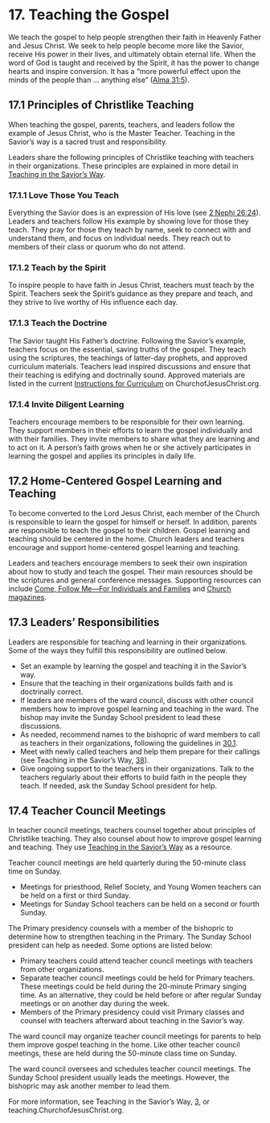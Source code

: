 # 17. Teaching the Gospel

We teach the gospel to help people strengthen their faith in Heavenly Father and Jesus Christ. We seek to help people become more like the Savior, receive His power in their lives, and ultimately obtain eternal life. When the word of God is taught and received by the Spirit, it has the power to change hearts and inspire conversion. It has a “more powerful effect upon the minds of the people than … anything else” ([Alma 31:5](/study/scriptures/bofm/alma/31.5?lang=eng#p5)).

## 17.1 Principles of Christlike Teaching

When teaching the gospel, parents, teachers, and leaders follow the example of Jesus Christ, who is the Master Teacher. Teaching in the Savior’s way is a sacred trust and responsibility.

Leaders share the following principles of Christlike teaching with teachers in their organizations. These principles are explained in more detail in [Teaching in the Savior’s Way](/study/manual/teaching-in-the-saviors-way/contents?lang=eng).

### 17.1.1 Love Those You Teach

Everything the Savior does is an expression of His love (see [2 Nephi 26:24](/study/scriptures/bofm/2-ne/26.24?lang=eng#p24)). Leaders and teachers follow His example by showing love for those they teach. They pray for those they teach by name, seek to connect with and understand them, and focus on individual needs. They reach out to members of their class or quorum who do not attend.

### 17.1.2 Teach by the Spirit

To inspire people to have faith in Jesus Christ, teachers must teach by the Spirit. Teachers seek the Spirit’s guidance as they prepare and teach, and they strive to live worthy of His influence each day.

### 17.1.3 Teach the Doctrine

The Savior taught His Father’s doctrine. Following the Savior’s example, teachers focus on the essential, saving truths of the gospel. They teach using the scriptures, the teachings of latter-day prophets, and approved curriculum materials. Teachers lead inspired discussions and ensure that their teaching is edifying and doctrinally sound. Approved materials are listed in the current [Instructions for Curriculum](/study/come-follow-me?lang=eng) on ChurchofJesusChrist.org.

### 17.1.4 Invite Diligent Learning

Teachers encourage members to be responsible for their own learning. They support members in their efforts to learn the gospel individually and with their families. They invite members to share what they are learning and to act on it. A person’s faith grows when he or she actively participates in learning the gospel and applies its principles in daily life.

## 17.2 Home-Centered Gospel Learning and Teaching

To become converted to the Lord Jesus Christ, each member of the Church is responsible to learn the gospel for himself or herself. In addition, parents are responsible to teach the gospel to their children. Gospel learning and teaching should be centered in the home. Church leaders and teachers encourage and support home-centered gospel learning and teaching.

Leaders and teachers encourage members to seek their own inspiration about how to study and teach the gospel. Their main resources should be the scriptures and general conference messages. Supporting resources can include [Come, Follow Me—For Individuals and Families](/study/come-follow-me/individuals-and-families?lang=eng) and [Church magazines](/study/magazines?lang=eng).

## 17.3 Leaders’ Responsibilities

Leaders are responsible for teaching and learning in their organizations. Some of the ways they fulfill this responsibility are outlined below.

* Set an example by learning the gospel and teaching it in the Savior’s way.
* Ensure that the teaching in their organizations builds faith and is doctrinally correct.
* If leaders are members of the ward council, discuss with other council members how to improve gospel learning and teaching in the ward. The bishop may invite the Sunday School president to lead these discussions.
* As needed, recommend names to the bishopric of ward members to call as teachers in their organizations, following the guidelines in [30.1](/study/manual/general-handbook/30-callings-in-the-church?lang=eng¶=title_number2-p16#title_number2).
* Meet with newly called teachers and help them prepare for their callings (see Teaching in the Savior’s Way, [38](/study/manual/teaching-in-the-saviors-way/appendix/orienting-new-teachers-a-responsibility-of-priesthood-and-auxiliary-leaders?lang=eng)).
* Give ongoing support to the teachers in their organizations. Talk to the teachers regularly about their efforts to build faith in the people they teach. If needed, ask the Sunday School president for help.

## 17.4 Teacher Council Meetings

In teacher council meetings, teachers counsel together about principles of Christlike teaching. They also counsel about how to improve gospel learning and teaching. They use [Teaching in the Savior’s Way](/study/manual/teaching-in-the-saviors-way/contents?lang=eng) as a resource.

Teacher council meetings are held quarterly during the 50-minute class time on Sunday.

* Meetings for priesthood, Relief Society, and Young Women teachers can be held on a first or third Sunday.
* Meetings for Sunday School teachers can be held on a second or fourth Sunday.

The Primary presidency counsels with a member of the bishopric to determine how to strengthen teaching in the Primary. The Sunday School president can help as needed. Some options are listed below:

* Primary teachers could attend teacher council meetings with teachers from other organizations.
* Separate teacher council meetings could be held for Primary teachers. These meetings could be held during the 20-minute Primary singing time. As an alternative, they could be held before or after regular Sunday meetings or on another day during the week.
* Members of the Primary presidency could visit Primary classes and counsel with teachers afterward about teaching in the Savior’s way.

The ward council may organize teacher council meetings for parents to help them improve gospel teaching in the home. Like other teacher council meetings, these are held during the 50-minute class time on Sunday.

The ward council oversees and schedules teacher council meetings. The Sunday School president usually leads the meetings. However, the bishopric may ask another member to lead them.

For more information, see Teaching in the Savior’s Way, [3](/study/manual/teaching-in-the-saviors-way/teacher-council-meetings?lang=eng), or teaching.ChurchofJesusChrist.org.